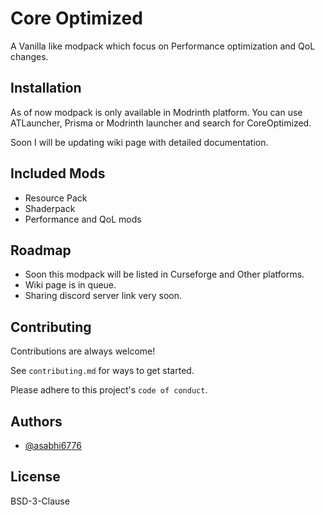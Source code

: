 
# Core Optimized
A Vanilla like modpack which focus on Performance optimization and QoL changes.


## Installation

As of now modpack is only available in Modrinth platform. You can use ATLauncher, Prisma or Modrinth launcher and search for CoreOptimized.

Soon I will be updating wiki page with detailed documentation.
    
## Included Mods

 - Resource Pack
 - Shaderpack
 - Performance and QoL mods


## Roadmap

- Soon this modpack will be listed in Curseforge and Other platforms.
- Wiki page is in queue.
- Sharing discord server link very soon.


## Contributing

Contributions are always welcome!

See `contributing.md` for ways to get started.

Please adhere to this project's `code of conduct`.


## Authors

- [@asabhi6776](https://www.github.com/asabhi6776)


## License

BSD-3-Clause

